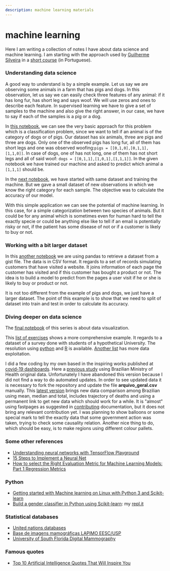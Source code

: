 ```yaml
---
description: machine learning materials
---
```


# machine learning

Here I am writing a collection of notes I have about data science and machine learning. I am starting with the approach used by [Guilherme Silveira](https://github.com/guilhermesilveira) in a [short course](https://www.youtube.com/watch?v=ccZ2pyr3YDw) \(in Portuguese\).

### Understanding data science

A good way to understand is by a simple example. Let us say we are observing some animals in a farm that has pigs and dogs. In this observation, let us say we can easily check three features of any animal: if it has long fur, has short leg and says woof. We will use zeros and ones to describe each feature. In supervised learning we have to give a set of samples to the machine and also give the right answer, in our case, we have to say if each of the samples is a pig or a dog.

In [this notebook](https://colab.research.google.com/github/cleberjamaral/cleberjamaral.github.io/blob/master/knowledge/research/machine-learning/1-understanding-data-science.ipynb#scrollTo=mFE0HMbQylui), we can see the very basic approach for this problem which is a classification problem, since we want to tell if an animal is of the category of dogs or of pigs. Our dataset has six animals, three are pigs and three are dogs. Only one of the observed pigs has long fur, all of them has short legs and one was observed woofing:`pigs = [[0,1,0],[0,1,1],[1,1,0]]`. In case of dogs, one of has not long, one of them has not short legs and all of said woof: `dogs = [[0,1,1],[1,0,1],[1,1,1]]`. In the given notebook we have trained our machine and asked to predict which animal a `[1,1,1]` should be.

In the [next notebook](https://colab.research.google.com/github/cleberjamaral/cleberjamaral.github.io/blob/master/knowledge/research/machine-learning/2-testing-a-set-get-accuracy.ipynb#scrollTo=kqUuHL_-3TWd), we have started with same dataset and training the machine. But we gave a small dataset of new observations in which we know the right category for each sample. The objective was to calculate the accuracy of our model. 

With this simple application we can see the potential of machine learning. In this case, for a simple categorization between two species of animals. But it could be for any animal which is sometimes even for human hard to tell the exactly specie or could be anything else like to tell if an email is potentially risky or not, if the patient has some disease of not or if a customer is likely to buy or not.

### Working with a bit larger dataset

In this [another notebook](https://colab.research.google.com/github/cleberjamaral/cleberjamaral.github.io/blob/master/knowledge/research/machine-learning/3-spliting-data-train-test.ipynb) we are using pandas to retrieve a dataset from a gist file. The data is in CSV format. It regards to a set of records simulating customers that have visited a website. It joins information of each page the customer has visited and if this customer has bought a product or not. The idea is to build a model to predict from the pages a user visit if he or she is likely to buy or product or not.

It is not too different from the example of pigs and dogs, we just have a larger dataset. The point of this example is to show that we need to split of dataset into train and test in order to calculate its accuracy.

### Diving deeper on data science

The [final notebook](https://colab.research.google.com/github/cleberjamaral/cleberjamaral.github.io/blob/master/knowledge/research/machine-learning/4-data-visualization.ipynb) of this series is about data visualization.

This [list of exercises](https://github.com/cleberjamaral/EstatisticaTYU/tree/master/Python_Lista2) shows a more comprehensive example. It regards to a dataset of a survey done with students of a hypothetical University. The resolution using [python](https://github.com/cleberjamaral/EstatisticaTYU/tree/master/Python_Lista2) and [R](https://github.com/cleberjamaral/EstatisticaTYU/tree/master/R) is available. [Another list](https://github.com/cleberjamaral/EstatisticaTYU/tree/master/Python_Lista3) has more data exploitation.

I did a few coding by my own based in the inspiring works published at  [covid-19 dashboards](https://covid19dashboards.com/). Here a [previous study](https://nbviewer.jupyter.org/github/cleberjamaral/cleberjamaral.github.io/blob/master/knowledge/research/machine-learning/brazil-states-cases-trajectories.ipynb) using Brazilian Ministry of Health original data. Unfortunately I have abandoned this version because I did not find a way to do automated updates. In order to see updated data it is necessary to fork the repository and update the file **arquivo\_geral.csv** manually. This [latest version](https://colab.research.google.com/github/cleberjamaral/cleberjamaral.github.io/blob/master/knowledge/research/machine-learning/brazil-states-trajectories-and-deaths.ipynb) brings new data comparison among Brazilian using mean, median and total, includes trajectory of deaths and using a permanent link to get new data which should work for a while. It is "almost" using fastpages as suggested in [contributing](https://github.com/cleberjamaral/covid19-dashboard/blob/master/CONTRIBUTING.md) documentation, but it does not bring any relevant contribution yet. I was planning to show balloons or some special mark to tell the exactly data that some government action was taken, trying to check some causality relation. Another nice thing to do, which should be easy, is to make regions using different colour pallets.  

### Some other references

* [Understanding neural networks with TensorFlow Playground](https://cloud.google.com/blog/products/gcp/understanding-neural-networks-with-tensorflow-playground)
* [15 Steps to Implement a Neural Net](http://code-spot.co.za/2009/10/08/15-steps-to-implemented-a-neural-net/)
* [How to select the Right Evaluation Metric for Machine Learning Models: Part 1 Regression Metrics](https://medium.com/@george.drakos62/how-to-select-the-right-evaluation-metric-for-machine-learning-models-part-1-regrression-metrics-3606e25beae0)

### Python

* [Getting started with Machine learning on Linux with Python 3 and Scikit-learn](https://techarena51.com/blog/getting-started-machine-learning-linux-python-3-scikit-learn/)
* [Build a gender classifier in Python using Scikit-learn](https://towardsdatascience.com/how-to-build-a-gender-classifier-in-python-using-scikit-learn-13c7bb502f2e): my [repl.it](https://repl.it/@CleberJorgeJorg/genderclassifier)

### Statistical databases

* [United nations databases](https://www.unido.org/researchers/statistical-databases)
* [Base de imagens mamográficas LAPIMO EESC/USP](http://lapimo.sel.eesc.usp.br/bancoweb/)
* [University of South Florida Digital Mammography](http://www.eng.usf.edu/cvprg/Mammography/Database.html)

### Famous quotes

* [Top 10 Artificial Intelligence Quotes That Will Inspire You](https://dzone.com/articles/top-10-artificial-intelligence-quotes-that-will-in)

